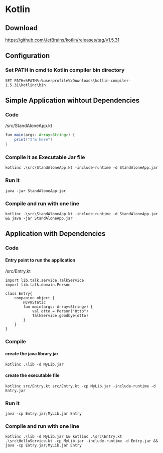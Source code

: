 # Kotlin

## Download

https://github.com/JetBrains/kotlin/releases/tag/v1.5.31

## Configuration

### Set PATH in cmd to Kotlin compiler bin directory
```
SET PATH=%PATH%;%userprofile%\Downloads\kotlin-compiler-1.5.31\kotlinc\bin
```

## Simple Application wihtout Dependencies
### Code
/src/StandAloneApp.kt
```java
fun main(args: Array<String>) {
    print("I'm here")
}
```
### Compile it as Executable Jar file
```
kotlinc .\src\StandAloneApp.kt -include-runtime -d StandAloneApp.jar
```
### Run it
```
java -jar StandAloneApp.jar
```
### Compile and run with one line
```
kotlinc .\src\StandAloneApp.kt -include-runtime -d StandAloneApp.jar && java -jar StandAloneApp.jar
```


## Application with Dependencies
### Code
#### Entry point to run the application
/src/Entry.kt
```
import lib.talk.service.TalkService
import lib.talk.domain.Person

class Entry{
    companion object {
        @JvmStatic
        fun main(args: Array<String>) {
            val otto = Person("Otto")
            TalkService.goodbye(otto)
        }
    }
}
```
### Compile 
#### create the java library jar
```
kotlinc .\lib -d MyLib.jar
```
#### create the executable file
```
kotlinc src/Entry.kt src/Entry.kt -cp MyLib.jar -include-runtime -d Entry.jar
```
### Run it
```
java -cp Entry.jar;MyLib.jar Entry
```
### Compile and run with one line
```
kotlinc .\lib -d MyLib.jar && kotlinc .\src\Entry.kt .\src\HelloService.kt -cp MyLib.jar -include-runtime -d Entry.jar && java -cp Entry.jar;MyLib.jar Entry
```


